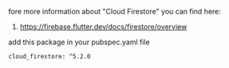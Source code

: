 fore more information about "Cloud Firestore" you can find here:

1. https://firebase.flutter.dev/docs/firestore/overview

add this package in your pubspec.yaml file

    cloud_firestore: ^5.2.0